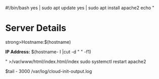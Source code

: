
#!/bin/bash
yes | sudo apt update
yes |  sudo apt install apache2
echo "<h1>Server Details</h1><p>strong>Hostname:</strong>$(hostname)</p><p><strong>IP
Address:</strong> $(hostname- I |cut -d " " -f1)</p>" >/var/www/html/index.html/index
sudo systemctl restart apache2

$tail - 3000 /var/log/cloud-init-output.log